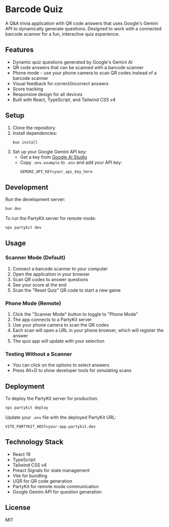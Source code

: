 # Barcode Quiz

A Q&A trivia application with QR code answers that uses Google's Gemini API to dynamically generate questions. Designed to work with a connected barcode scanner for a fun, interactive quiz experience.

## Features

- Dynamic quiz questions generated by Google's Gemini AI
- QR code answers that can be scanned with a barcode scanner
- Phone mode - use your phone camera to scan QR codes instead of a barcode scanner
- Visual feedback for correct/incorrect answers
- Score tracking
- Responsive design for all devices
- Built with React, TypeScript, and Tailwind CSS v4

## Setup

1. Clone the repository
2. Install dependencies:
   ```bash
   bun install
   ```
3. Set up your Google Gemini API key:
   - Get a key from [Google AI Studio](https://aistudio.google.com/app/apikey)
   - Copy `.env.example` to `.env` and add your API key:
     ```
     GEMINI_API_KEY=your_api_key_here
     ```

## Development

Run the development server:

```bash
bun dev
```

To run the PartyKit server for remote mode:

```bash
npx partykit dev
```

## Usage

### Scanner Mode (Default)

1. Connect a barcode scanner to your computer
2. Open the application in your browser
3. Scan QR codes to answer questions
4. See your score at the end
5. Scan the "Reset Quiz" QR code to start a new game

### Phone Mode (Remote)

1. Click the "Scanner Mode" button to toggle to "Phone Mode"
2. The app connects to a PartyKit server
3. Use your phone camera to scan the QR codes
4. Each scan will open a URL in your phone browser, which will register the answer
5. The quiz app will update with your selection

### Testing Without a Scanner

- You can click on the options to select answers
- Press Alt+D to show developer tools for simulating scans

## Deployment

To deploy the PartyKit server for production:

```bash
npx partykit deploy
```

Update your `.env` file with the deployed PartyKit URL:

```
VITE_PARTYKIT_HOST=your-app.partykit.dev
```

## Technology Stack

- React 19
- TypeScript
- Tailwind CSS v4
- Preact Signals for state management
- Vite for bundling
- UQR for QR code generation
- PartyKit for remote mode communication
- Google Gemini API for question generation

## License

MIT 